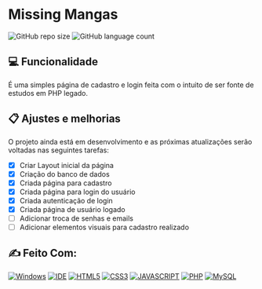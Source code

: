 # Missing Mangas

![GitHub repo size](https://img.shields.io/github/repo-size/ph-veloso/siteDeCadastroELogin?style=for-the-badge)
![GitHub language count](https://img.shields.io/github/languages/count/ph-veloso/siteDeCadastroELogin?style=for-the-badge)

## 💻 Funcionalidade

É uma simples página de cadastro e login feita com o intuito de ser fonte de estudos em PHP legado.


## 📋 Ajustes e melhorias

O projeto ainda está em desenvolvimento e as próximas atualizações serão voltadas nas seguintes tarefas:

- [x] Criar Layout inicial da página
- [x] Criação do banco de dados
- [x] Criada página para cadastro
- [x] Criada página para login do usuário
- [x] Criada autenticação de login 
- [x] Criada página de usuário logado
- [ ] Adicionar troca de senhas e emails
- [ ] Adicionar elementos visuais para cadastro realizado

## ✍ Feito Com:
[![Windows](https://img.shields.io/badge/Windows-0078D6?style=for-the-badge&logo=windows&logoColor=white)](https://www.microsoft.com/pt-br/windows/get-windows-10)
[![IDE](https://img.shields.io/badge/Visual_studio_code-0078D4?style=for-the-badge&logo=visual%20studio%20code&logoColor=white)](https://code.visualstudio.com/)
[![HTML5](https://img.shields.io/badge/HTML5-E34F26?style=for-the-badge&logo=html5&logoColor=white)](https://developer.mozilla.org/pt-BR/docs/Web/HTML)
[![CSS3](https://img.shields.io/badge/CSS3-1572B6?style=for-the-badge&logo=css3&logoColor=white)](https://developer.mozilla.org/pt-BR/docs/Web/CSS)
[![JAVASCRIPT](https://img.shields.io/badge/JavaScript-F7DF1E?style=for-the-badge&logo=javascript&logoColor=black)](https://developer.mozilla.org/pt-BR/docs/Web/JavaScript)
[![PHP](https://img.shields.io/badge/PHP-777BB4?style=for-the-badge&logo=php&logoColor=white)](https://www.php.net)
[![MySQL](https://img.shields.io/badge/MySQL-00000F?style=for-the-badge&logo=mysql&logoColor=white)](https://www.mysql.com)
